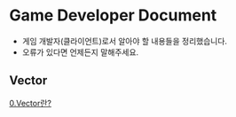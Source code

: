 Game Developer Document
========================
* 게임 개발자(클라이언트)로서 알아야 할 내용들을 정리했습니다.
* 오류가 있다면 언제든지 말해주세요.

## Vector  
[0.Vector란?](Vector/What-is-a-Vector.md)
